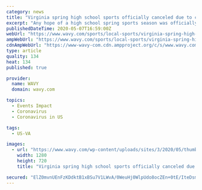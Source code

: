 ```yaml
---
category: news
title: "Virginia spring high school sports officially canceled due to coronavirus"
excerpt: "Any hope of a high school spring sports season was officially squashed Thursday as the Virginia High School Sports League voted at its May meeting to cancel all"
publishedDateTime: 2020-05-07T16:59:00Z
webUrl: "https://www.wavy.com/sports/local-sports/virginia-spring-high-school-sports-officially-canceled-due-to-coronavirus/"
ampWebUrl: "https://www.wavy.com/sports/local-sports/virginia-spring-high-school-sports-officially-canceled-due-to-coronavirus/amp/"
cdnAmpWebUrl: "https://www-wavy-com.cdn.ampproject.org/c/s/www.wavy.com/sports/local-sports/virginia-spring-high-school-sports-officially-canceled-due-to-coronavirus/amp/"
type: article
quality: 134
heat: 134
published: true

provider:
  name: WAVY
  domain: wavy.com

topics:
  - Events Impact
  - Coronavirus
  - Coronavirus in US

tags:
  - US-VA

images:
  - url: "https://www.wavy.com/wp-content/uploads/sites/3/2020/05/thumbnail_Coronavirus-Update-3.png?w=1280&h=720&crop=1"
    width: 1280
    height: 720
    title: "Virginia spring high school sports officially canceled due to coronavirus"

secured: "ElZ0mvnUEnFzKDdktB1xBSu7V1LWvA/0WeuHj0WlpUdo8ocZEn+0tE/IteDsmP8FrtosWx5UfYIvavs0wMrq2ZYVVYlky5JpZEqgNmVTQcUnEOD4N0IIkYUO/+xWRtLvlj6ke7GJ110Yc3BK+pmdiCiLaWWdoq0L2sK3HV2CVqKphtg1M7FzqL3y5R8nhu0HKl9Fc29/1EYzlKpZpP83KImKarbtdiNX6EnVtcrQTO7TpeOQrSgh3iwkLO+VgyR4BKr10C7UGH3JJuKGrVyeWWFj3Ggu6BBjAmWvI5W8ej0FixrzL5fjQPo4vnia7RKPqPnJvfOZhrJ7mtbXo8m5qJBTfvaH4S1AJp9Egc6RrgoI3BpavFAot4mKY3D/wiOjZf2GuhydaP7QpZn8qAr8ttCPpMj4A9/iMGZv9Q88k2slIXu8iJv/VyZPZ07xG47M7FtooC24TXt3WCX7xL0d+NC/crmEpPjtK0EOR5rSRy4=;uaPt767m4ILiU2K7XfG/tQ=="
---
```


